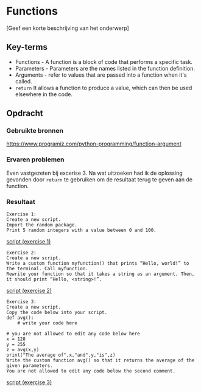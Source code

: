 # Functions
[Geef een korte beschrijving van het onderwerp]

## Key-terms
- Functions - A function is a block of code that performs a specific task.
- Parameters - Parameters are the names listed in the function definition.
- Arguments - refer to values that are passed into a function when it's called.
- `return` It allows a function to produce a value, which can then be used elsewhere in the code.

## Opdracht
### Gebruikte bronnen
https://www.programiz.com/python-programming/function-argument

### Ervaren problemen
Even vastgezeten bij excerise 3. Na wat uitzoeken had ik de oplossing gevonden door `return` te gebruiken om de resultaat terug te geven aan de function.

### Resultaat
```
Exercise 1:
Create a new script.
Import the random package.
Print 5 random integers with a value between 0 and 100.
```
[script (exercise 1)](code/06_1.py)

```
Exercise 2:
Create a new script.
Write a custom function myfunction() that prints “Hello, world!” to the terminal. Call myfunction.
Rewrite your function so that it takes a string as an argument. Then, it should print “Hello, <string>!”.
```
[script (exercise 2)](code/06_2.py)

```
Exercise 3:
Create a new script.
Copy the code below into your script.
def avg():
	# write your code here

# you are not allowed to edit any code below here
x = 128
y = 255
z = avg(x,y)
print("The average of",x,"and",y,"is",z)
Write the custom function avg() so that it returns the average of the given parameters. 
You are not allowed to edit any code below the second comment.
```
[script (exercise 3)](code/06_3.py)
